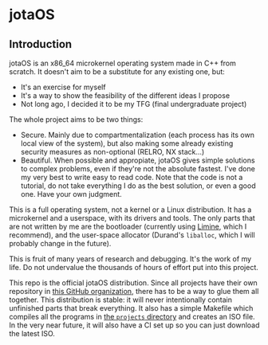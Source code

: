 # jotaOS
## Introduction
jotaOS is an x86_64 microkernel operating system made in C++ from scratch. It doesn't aim to be a substitute for any existing one, but:

- It's an exercise for myself
- It's a way to show the feasibility of the different ideas I propose
- Not long ago, I decided it to be my TFG (final undergraduate project)

The whole project aims to be two things:

- Secure. Mainly due to compartmentalization (each process has its own local view of the system), but also making some already existing security measures as non-optional (RELRO, NX stack...)
- Beautiful. When possible and appropiate, jotaOS gives simple solutions to complex problems, even if they're not the absolute fastest. I've done my very best to write easy to read code. Note that the code is not a tutorial, do not take everything I do as the best solution, or even a good one. Have your own judgment.

This is a full operating system, not a kernel or a Linux distribution. It has a microkernel and a userspace, with its drivers and tools. The only parts that are not written by me are the bootloader (currently using [Limine](https://github.com/limine-bootloader), which I recommend), and the user-space allocator (Durand's `liballoc`, which I will probably change in the future).

This is fruit of many years of research and debugging. It's the work of my life. Do not undervalue the thousands of hours of effort put into this project.

This repo is the official jotaOS distribution. Since all projects have their own repository in [this GitHub organization](https://github.com/jotaOS), there has to be a way to glue them all together. This distribution is stable: it will never intentionally contain unfinished parts that break everything. It also has a simple Makefile which compiles all the programs in [the `projects` directory](https://github.com/jotaOS/jotaOS/tree/master/projects) and creates an ISO file. In the very near future, it will also have a CI set up so you can just download the latest ISO.